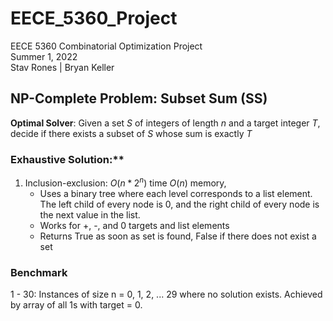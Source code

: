 # EECE_5360_Project

EECE 5360 Combinatorial Optimization Project\
Summer 1, 2022\
Stav Rones | Bryan Keller

## NP-Complete Problem: Subset Sum (SS)

**Optimal Solver**: Given a set $S$ of integers of length $n$ and a target integer $T$, decide if there exists a subset of $S$ whose sum is exactly $T$

### Exhaustive Solution:** 

1. Inclusion-exclusion: $O(n*2^n)$ time $O(n)$ memory, 
    - Uses a binary tree where each level corresponds to a list element. The left child of every node is 0, and the right child of every node is the next value in the list.
    - Works for +, -, and 0 targets and list elements
    - Returns True as soon as set is found, False if there does not exist a set

### Benchmark ###

1 - 30: Instances of size n = 0, 1, 2, ... 29 where no solution exists. Achieved by array of all 1s with target = 0.